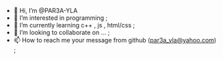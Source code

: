 - 👋 Hi, I’m @PAR3A-YLA
- 👀 I’m interested in programming ;
- 🌱 I’m currently learning c++ , js , html/css ; 
- 💞️ I’m looking to collaborate on ... ;
- 📫 How to reach me your message from github (par3a_yla@yahoo.com) ; 

<!---
PAR3A-YLA/PAR3A-YLA is a ✨ special ✨ repository because its `README.md` (this file) appears on your GitHub profile.
You can click the Preview link to take a look at your changes.
--->
